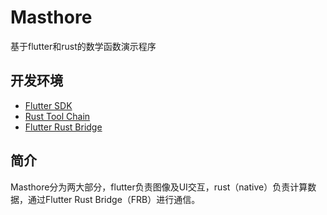 # Masthore

基于flutter和rust的数学函数演示程序

## 开发环境

- [Flutter SDK](https://flutter.cn/docs/development/tools/sdk/releases)
- [Rust Tool Chain](https://www.rust-lang.org/zh-CN/tools/install)
- [Flutter Rust Bridge](https://cjycode.com/flutter_rust_bridge/)

## 简介

Masthore分为两大部分，flutter负责图像及UI交互，rust（native）负责计算数据，通过Flutter Rust Bridge（FRB）进行通信。
